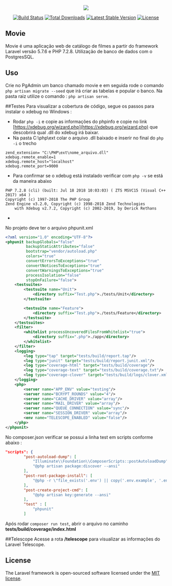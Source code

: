 <p align="center"><img src="https://laravel.com/assets/img/components/logo-laravel.svg"></p>

<p align="center">
<a href="https://travis-ci.org/laravel/framework"><img src="https://travis-ci.org/laravel/framework.svg" alt="Build Status"></a>
<a href="https://packagist.org/packages/laravel/framework"><img src="https://poser.pugx.org/laravel/framework/d/total.svg" alt="Total Downloads"></a>
<a href="https://packagist.org/packages/laravel/framework"><img src="https://poser.pugx.org/laravel/framework/v/stable.svg" alt="Latest Stable Version"></a>
<a href="https://packagist.org/packages/laravel/framework"><img src="https://poser.pugx.org/laravel/framework/license.svg" alt="License"></a>
</p>

## Movie

Movie é uma aplicação web de catálogo de filmes a partir do framework Laravel versão 5.7.6 e PHP 7.2.8. Utilização de banco de dados com o PostgresSQL.

## Uso
Crie no PgAdmin um banco chamado movie e em seguida rode o comando `php artisan migrate --seed` que irá criar as tabelas e popular o banco.
Na pasta raiz utilize o comando : `php artisan serve`.

##Testes
Para visualizar a cobertura de código, segue os passos para instalar o xdebug no Windows : 
- Rodar `php -i` e copie as informações do phpinfo e copie no link [https://xdebug.org/wizard.php](https://xdebug.org/wizard.php) que descobrirá qual .dll do xdebug irá baixar.
- Na pasta C:\php\ext colar o arquivo .dll baixado e inserir no final do `php -i` o trecho

```
zend_extension= "C:\PHP\ext\nome_arquivo.dll"
xdebug.remote_enable=1
xdebug.remote_host="localhost"
xdebug.remote_port=9000
```
- Para confirmar se o xdebug está instalado verificar com `php -v` se está da maneira abaixo

```
PHP 7.2.8 (cli) (built: Jul 18 2018 10:03:03) ( ZTS MSVC15 (Visual C++ 2017) x64 )
Copyright (c) 1997-2018 The PHP Group
Zend Engine v3.2.0, Copyright (c) 1998-2018 Zend Technologies
    with Xdebug v2.7.2, Copyright (c) 2002-2019, by Derick Rethans
```


-
No projeto deve ter o arquivo phpunit.xml

```xml
<?xml version="1.0" encoding="UTF-8"?>
<phpunit backupGlobals="false"
         backupStaticAttributes="false"
         bootstrap="vendor/autoload.php"
         colors="true"
         convertErrorsToExceptions="true"
         convertNoticesToExceptions="true"
         convertWarningsToExceptions="true"
         processIsolation="false"
         stopOnFailure="false">
    <testsuites>
        <testsuite name="Unit">
            <directory suffix="Test.php">./tests/Unit</directory>
        </testsuite>

        <testsuite name="Feature">
            <directory suffix="Test.php">./tests/Feature</directory>
        </testsuite>
    </testsuites>
    <filter>
        <whitelist processUncoveredFilesFromWhitelist="true">
            <directory suffix=".php">./app</directory>
        </whitelist>
    </filter>
    <logging>
        <log type="tap" target="tests/build/report.tap"/>
        <log type="junit" target="tests/build/report.junit.xml"/>
        <log type="coverage-html" target="tests/build/coverage"/>
        <log type="coverage-text" target="tests/build/coverage.txt"/>
        <log type="coverage-clover" target="tests/build/logs/clover.xml"/>
    </logging>
    <php>
        <server name="APP_ENV" value="testing"/>
        <server name="BCRYPT_ROUNDS" value="4"/>
        <server name="CACHE_DRIVER" value="array"/>
        <server name="MAIL_DRIVER" value="array"/>
        <server name="QUEUE_CONNECTION" value="sync"/>
        <server name="SESSION_DRIVER" value="array"/>
        <env name="TELESCOPE_ENABLED" value="false"/>
    </php>
</phpunit>

```
No composer.json verificar se possui a linha test em scripts conforme abaixo : 
```json
"scripts": {
        "post-autoload-dump": [
            "Illuminate\\Foundation\\ComposerScripts::postAutoloadDump",
            "@php artisan package:discover --ansi"
        ],
        "post-root-package-install": [
            "@php -r \"file_exists('.env') || copy('.env.example', '.env');\""
        ],
        "post-create-project-cmd": [
            "@php artisan key:generate --ansi"
        ],
        "test" : [
            "phpunit"
        ]
```

Após rodar `composer run test`, abrir o arquivo no caminho **tests/build/coverage/index.html**

##Telescope
Acesse a rota **/telescope** para visualizar as informações do Laravel Telescope.

## License

The Laravel framework is open-sourced software licensed under the [MIT license](https://opensource.org/licenses/MIT).

[1]: https://xdebug.org/wizard.php
